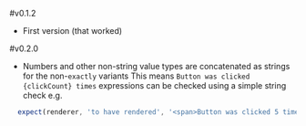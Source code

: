 #v0.1.2

* First version (that worked)

#v0.2.0

* Numbers and other non-string value types are concatenated as strings for the non-`exactly` variants
  This means `Button was clicked {clickCount} times` expressions can be checked using a simple string check
  e.g.
```js
  expect(renderer, 'to have rendered', '<span>Button was clicked 5 times</span>');
```

